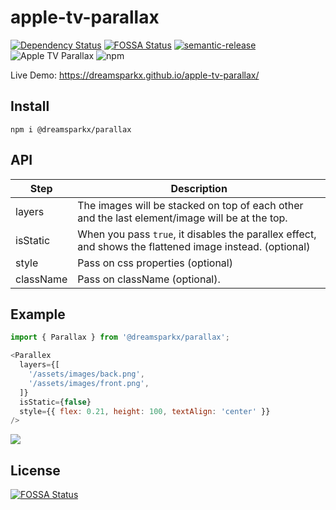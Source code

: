 # apple-tv-parallax

[![Dependency Status](https://david-dm.org/dreamsparkx/apple-tv-parallax.svg)](https://david-dm.org/dreamsparkx/apple-tv-parallax) [![FOSSA Status](https://app.fossa.com/api/projects/git%2Bgithub.com%2Fdreamsparkx%2Fapple-tv-parallax.svg?type=shield)](https://app.fossa.com/projects/git%2Bgithub.com%2Fdreamsparkx%2Fapple-tv-parallax?ref=badge_shield)
 [![semantic-release](https://img.shields.io/badge/%20%20%F0%9F%93%A6%F0%9F%9A%80-semantic--release-e10079.svg)](https://github.com/semantic-release/semantic-release) ![Apple TV Parallax](https://github.com/dreamsparkx/apple-tv-parallax/workflows/Apple%20TV%20Parallax/badge.svg) ![npm](https://img.shields.io/npm/v/@dreamsparkx/parallax/latest.svg)

<!-- [![CircleCI](https://circleci.com/gh/dreamsparkx/apple-tv-parallax.svg?style=svg)](https://circleci.com/gh/dreamsparkx/apple-tv-parallax) -->
Live Demo: https://dreamsparkx.github.io/apple-tv-parallax/

## Install
`npm i @dreamsparkx/parallax`

## API

| Step              | Description                                                                                                                     |
|-------------------|---------------------------------------------------------------------------------------------------------------------------------|
| layers            | The images will be stacked on top of each other and the last element/image will be at the top.                                                                          |
| isStatic          | When you pass `true`, it disables the parallex effect, and shows the flattened image instead. (optional) |
| style             | Pass on css properties (optional)                                                |
| className         | Pass on className (optional).                                                                                                  |


## Example

``` javascript
import { Parallax } from '@dreamsparkx/parallax';

<Parallex
  layers={[
    '/assets/images/back.png',
    '/assets/images/front.png',
  ]}
  isStatic={false}
  style={{ flex: 0.21, height: 100, textAlign: 'center' }}
/>
```

![](https://raw.githubusercontent.com/dreamsparkx/apple-tv-parallax/master/extra/gifs/example.gif)


## License
[![FOSSA Status](https://app.fossa.com/api/projects/git%2Bgithub.com%2Fdreamsparkx%2Fapple-tv-parallax.svg?type=large)](https://app.fossa.com/projects/git%2Bgithub.com%2Fdreamsparkx%2Fapple-tv-parallax?ref=badge_large)
